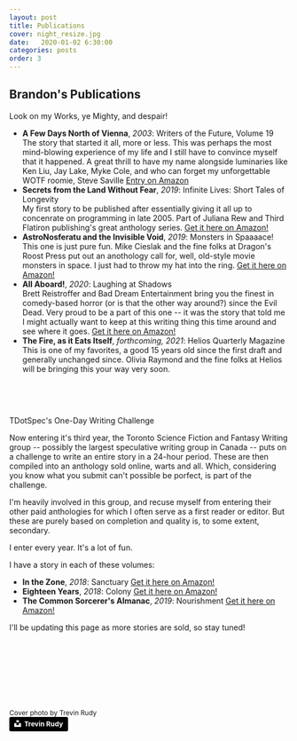 ```yaml
---
layout: post
title: Publications
cover: night_resize.jpg
date:   2020-01-02 6:30:00
categories: posts
order: 3
---
```


## Brandon's Publications

Look on my Works, ye Mighty, and despair!

* <strong>A Few Days North of Vienna</strong>, <em>2003</em>: Writers of the Future, Volume 19<br />
	The story that started it all, more or less. This was perhaps the most mind-blowing experience of my life and I still
	have to convince myself that it happened. A great thrill to have my name alongside luminaries like Ken Liu, Jay Lake, Myke Cole, and
	who can forget my unforgettable WOTF roomie, Steve Saville [Entry on Amazon](https://www.amazon.com/Hubbard-Presents-Writers-Future-Vol/dp/1592121659)
	<br />
* <strong>Secrets from the Land Without Fear</strong>, <em>2019</em>: Infinite Lives: Short Tales of Longevity<br />
	My first story to be published after essentially giving it all up to concenrate on programming in late 2005. Part of Juliana Rew and Third Flatiron publishing's
	great anthology series. [Get it here on Amazon!](https://www.amazon.com/Infinite-Lives-Longevity-Flatiron-Anthologies-ebook/dp/B07XVN23X6/ref=cm_cr_arp_d_product_top?ie=UTF8)
	<br />
* <strong>AstroNosferatu and the Invisible Void</strong>, <em>2019</em>: Monsters in Spaaaace!<br />
	This one is just pure fun. Mike Cieslak and the fine folks at Dragon's Roost Press put out an anothology call for, well, old-style movie monsters in space.
	I just had to throw my hat into the ring. [Get it here on Amazon!](https://www.amazon.com/Monsters-Spaaaace-Michael-Cieslak/dp/0998887897/ref=sr_1_1?keywords=monsters+in+spaaaace&qid=1580514870&s=digital-text&sr=1-1-catcorr)
	<br />
* <strong>All Aboard!</strong>, <em>2020</em>: Laughing at Shadows<br />
	Brett Reistroffer and Bad Dream Entertainment bring you the finest in comedy-based horror (or is that the other way around?) since the Evil Dead.
	Very proud to be a part of this one -- it was the story that told me I might actually want to keep at this writing thing this time around and see where it goes.
	[Get it here on Amazon!](https://www.amazon.com/Laughing-at-Shadows-Brett-Reistroffer-ebook/dp/B0829GBNRW/ref=pd_rhf_se_p_img_8?_encoding=UTF8&psc=1&refRID=F2VTBN08SV5M4SZWE2R7)
	<br />
* <strong>The Fire, as it Eats Itself</strong>, <em>forthcoming, 2021</em>: Helios Quarterly Magazine<br />
	This is one of my favorites, a good 15 years old since the first draft and generally unchanged since. Olivia Raymond and the fine folks at Helios will
	be bringing this your way very soon.
	
<p>&nbsp;</p>
<p>&nbsp;</p>
	
TDotSpec's One-Day Writing Challenge

Now entering it's third year, the Toronto Science Fiction and Fantasy Writing group -- possibly the largest speculative writing group in Canada -- puts on a challenge
to write an entire story in a 24-hour period. These are then compiled into an anthology sold online, warts and all. Which, considering you know what
you submit can't possible be porfect, is part of the challenge.

I'm heavily involved in this group, and recuse myself from entering their other paid anthologies for which I often serve as a first reader or editor. But these are
purely based on completion and quality is, to some extent, secondary.

I enter every year. It's a lot of fun.

I have a story in each of these volumes:

* <strong>In the Zone</strong>, <em>2018</em>: Sanctuary [Get it here on Amazon!](https://www.amazon.ca/dp/B07JC8T36D/ref=dp-kindle-redirect?_encoding=UTF8&btkr=1)
* <strong>Eighteen Years</strong>, <em>2018</em>: Colony [Get it here on Amazon!](https://www.amazon.ca/Colony-one-shot-anthology-speculative-One-shot-ebook/dp/B07ZBKCR2S/ref=pd_rhf_se_p_img_6?_encoding=UTF8&psc=1&refRID=T8WAW8B3CH3X6X2CNNA4)
* <strong>The Common Sorcerer's Almanac</strong>, <em>2019</em>: Nourishment [Get it here on Amazon!](https://www.amazon.ca/Nourishment-One-Shot-Anthology-Speculative-speculative-ebook/dp/B07YF1P4GW/ref=pd_rhf_dp_p_img_4?_encoding=UTF8&psc=1&refRID=1QJ9B8ZBV9N28XKA7SEX)

	
I'll be updating this page as more stories are sold, so stay tuned!


<p>&nbsp;<p>
<p>&nbsp;<p>
<p>&nbsp;<p>
<p>&nbsp;<p>

<div style="font-size:12px">
Cover photo by Trevin Rudy
</div>
<a style="background-color:black;color:white;text-decoration:none;padding:4px 6px;font-family:-apple-system, BlinkMacSystemFont, &quot;San Francisco&quot;, &quot;Helvetica Neue&quot;, Helvetica, Ubuntu, Roboto, Noto, &quot;Segoe UI&quot;, Arial, sans-serif;font-size:12px;font-weight:bold;line-height:1.2;display:inline-block;border-radius:3px" href="https://unsplash.com/@trevinrudy?utm_medium=referral&amp;utm_campaign=photographer-credit&amp;utm_content=creditBadge" target="_blank" rel="noopener noreferrer" title="Download free do whatever you want high-resolution photos from Trevin Rudy"><span style="display:inline-block;padding:2px 3px"><svg xmlns="http://www.w3.org/2000/svg" style="height:12px;width:auto;position:relative;vertical-align:middle;top:-2px;fill:white" viewBox="0 0 32 32"><title>unsplash-logo</title><path d="M10 9V0h12v9H10zm12 5h10v18H0V14h10v9h12v-9z"></path></svg></span><span style="display:inline-block;padding:2px 3px">Trevin Rudy</span></a>